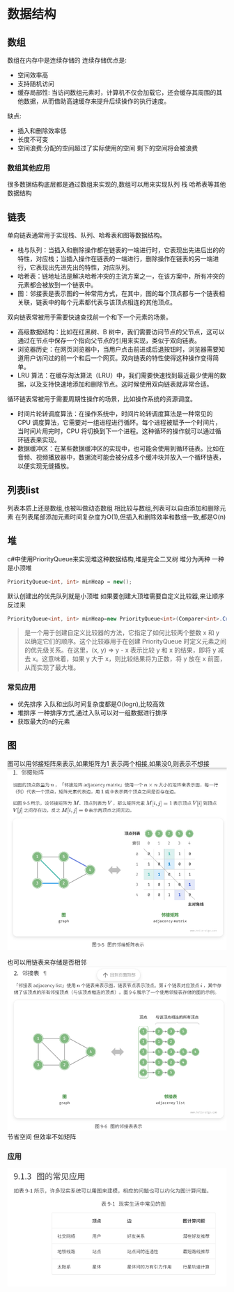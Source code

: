# 数据结构

## 数组

数组在内存中是连续存储的
连续存储优点是:

- 空间效率高
- 支持随机访问
- 缓存局部性: 当访问数组元素时，计算机不仅会加载它，还会缓存其周围的其他数据，从而借助高速缓存来提升后续操作的执行速度。

缺点:

- 插入和删除效率低
- 长度不可变
- 空间浪费:分配的空间超过了实际使用的空间 剩下的空间将会被浪费

### 数组其他应用

很多数据结构底层都是通过数组来实现的,数组可以用来实现队列 栈 哈希表等其他数据结构

## 链表

单向链表通常用于实现栈、队列、哈希表和图等数据结构。

- 栈与队列：当插入和删除操作都在链表的一端进行时，它表现出先进后出的的特性，对应栈；当插入操作在链表的一端进行，删除操作在链表的另一端进行，它表现出先进先出的特性，对应队列。
- 哈希表：链地址法是解决哈希冲突的主流方案之一，在该方案中，所有冲突的元素都会被放到一个链表中。
- 图：邻接表是表示图的一种常用方式，在其中，图的每个顶点都与一个链表相关联，链表中的每个元素都代表与该顶点相连的其他顶点。

双向链表常被用于需要快速查找前一个和下一个元素的场景。

- 高级数据结构：比如在红黑树、B 树中，我们需要访问节点的父节点，这可以通过在节点中保存一个指向父节点的引用来实现，类似于双向链表。
- 浏览器历史：在网页浏览器中，当用户点击前进或后退按钮时，浏览器需要知道用户访问过的前一个和后一个网页。双向链表的特性使得这种操作变得简单。
- LRU 算法：在缓存淘汰算法（LRU）中，我们需要快速找到最近最少使用的数据，以及支持快速地添加和删除节点。这时候使用双向链表就非常合适。

循环链表常被用于需要周期性操作的场景，比如操作系统的资源调度。

- 时间片轮转调度算法：在操作系统中，时间片轮转调度算法是一种常见的 CPU 调度算法，它需要对一组进程进行循环。每个进程被赋予一个时间片，当时间片用完时，CPU 将切换到下一个进程。这种循环的操作就可以通过循环链表来实现。
- 数据缓冲区：在某些数据缓冲区的实现中，也可能会使用到循环链表。比如在音频、视频播放器中，数据流可能会被分成多个缓冲块并放入一个循环链表，以便实现无缝播放。

## 列表list

列表本质上还是数组,也被叫做动态数组
相比较与数组,列表可以自由添加和删除元素
在列表尾部添加元素时间复杂度为O(1),但插入和删除效率和数组一致,都是O(n)

## 堆

c#中使用PriorityQueue来实现堆这种数据结构,堆是完全二叉树
堆分为两种 一种是小顶堆

```csharp
PriorityQueue<int, int> minHeap = new();
```

默认创建出的优先队列就是小顶堆
如果要创建大顶堆需要自定义比较器,来让顺序反过来

```csharp
PriorityQueue<int, int> minHeap=new PriorityQueue<int>(Comparer<int>.Create((x, y) => y - x));
```

> 是一个用于创建自定义比较器的方法，它指定了如何比较两个整数 x 和 y 以确定它们的顺序。这个比较器用于在创建 PriorityQueue 时定义元素之间的优先级关系。在这里，(x, y) => y - x 表示比较 y 和 x 的结果，即将 y 减去 x。这意味着，如果 y 大于 x，则比较结果将为正数，将 y 放在 x 前面，从而实现了最大堆。

### 常见应用

- 优先排序
  入队和出队时间复杂度都是O(logn),比较高效
- 堆排序
  一种排序方式,通过入队可以对一组数据进行排序
- 获取最大的n的元素
  
## 图

  图可以用邻接矩阵来表示,如果矩阵为1 表示两个相接,如果没0,则表示不想接
  ![邻接矩阵表示图](../../图片/邻接矩阵表示图.png)

  也可以用链表来存储是否相邻
  ![链表表示图](../../图片/链表表示图.png)
  节省空间 但效率不如矩阵

### 应用

![图的应用](../../图片/图的应用.png)